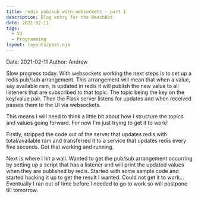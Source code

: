 ```yaml
---
title: redis pub/sub with websockets - part I
description: Blog entry for the BeachBot.
date: 2021-02-11
tags:
  - V3
  - Programming
layout: layouts/post.njk
---
```

Date: 2021-02-11
Author: Andrew

Slow progress today. With websockets working the next steps is to set up a redis pub/sub arrangement. This arrangement will mean that when a value, say available ram, is updated in redis it will publish the new value to all listeners that are subscribed to that topic. The topic being the key on the key/value pair. Then the Flask server listens for updates and when received passes them to the UI via websockets.

This means I will need to think a little bit about how I structure the topics and values going forward. For now I'm just trying to get it to work!

Firstly, stripped the code out of the server that updates redis with total/available ram and transferred it to a service that updates redis every five seconds. Got that working and running.

Next is where I hit a wall. Wanted to get the pub/sub arrangement occurring by setting up a script that has a listener and will print the updated values when they are published by redis. Started with some sample code and started hacking it up to get the result I wanted. Could not get it to work... Eventually I ran out of time before I needed to go to work so will postpone till tomorrow.
